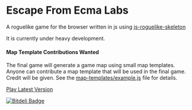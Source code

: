 Escape From Ecma Labs
=====================

A roguelike game for the browser written in js using [js-roguelike-skeleton](https://github.com/unstoppablecarl/js-roguelike-skeleton)

It is currently under heavy development.

#### Map Template Contributions Wanted
The final game will generate a game map using small map templates. Anyone can contribute a map template that will be used in the final game. Credit will be given. See the [map-templates/example.js](map-templates/example.js) file for details.

[Play Latest Version](http://unstoppablecarl.github.io/escape-from-ecma-labs/)

[![Bitdeli Badge](https://d2weczhvl823v0.cloudfront.net/unstoppablecarl/escape-from-ecma-labs/trend.png)](https://bitdeli.com/free "Bitdeli Badge")